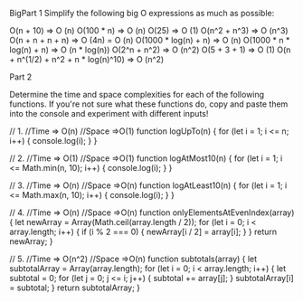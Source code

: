 BigPart 1
Simplify the following big O expressions as much as possible:

O(n + 10) => O (n)
O(100 * n) => O (n)
O(25) => O (1)
O(n^2 + n^3) => O (n^3)
O(n + n + n + n) => O (4n) = O (n)
O(1000 * log(n) + n) => O (n)
O(1000 * n * log(n) + n) => O (n * log(n))
O(2^n + n^2) => O (n^2)
O(5 + 3 + 1) => O (1)
O(n + n^(1/2) + n^2 + n * log(n)^10) => O (n^2)

Part 2

Determine the time and space complexities for each of the following functions. If you're not sure what these functions do, copy and paste them into the console and experiment with different inputs!

// 1.
//Time => O(n)
//Space =>O(1)
function logUpTo(n) {
  for (let i = 1; i <= n; i++) {
    console.log(i);
  }
}

// 2.
//Time => O(1)
//Space =>O(1)
function logAtMost10(n) {
  for (let i = 1; i <= Math.min(n, 10); i++) {
    console.log(i);
  }
}

// 3.
//Time => O(n)
//Space =>O(n)
function logAtLeast10(n) {
  for (let i = 1; i <= Math.max(n, 10); i++) {
    console.log(i);
  }
}

// 4.
//Time => O(n)
//Space =>O(n)
function onlyElementsAtEvenIndex(array) {
  let newArray = Array(Math.ceil(array.length / 2));
  for (let i = 0; i < array.length; i++) {
    if (i % 2 === 0) {
      newArray[i / 2] = array[i];
    }
  }
  return newArray;
}

// 5.
//Time => O(n^2)
//Space =>O(n)
function subtotals(array) {
  let subtotalArray = Array(array.length);
  for (let i = 0; i < array.length; i++) {
    let subtotal = 0;
    for (let j = 0; j <= i; j++) {
      subtotal += array[j];
    }
    subtotalArray[i] = subtotal;
  }
  return subtotalArray;
}
